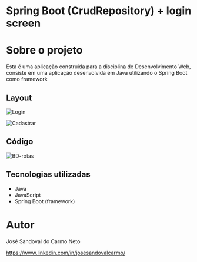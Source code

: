# Spring Boot (CrudRepository) + login screen

# Sobre o projeto

Esta é uma aplicação construida para a disciplina de Desenvolvimento Web, consiste em uma aplicação desenvolvida em Java utilizando o Spring Boot como framework

## Layout

![Login]()

![Cadastrar]()

## Código

![BD-rotas]()

## Tecnologias utilizadas

- Java
- JavaScript
- Spring Boot (framework)

# Autor

José Sandoval do Carmo Neto

https://www.linkedin.com/in/josesandovalcarmo/